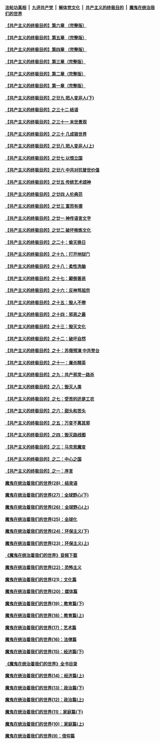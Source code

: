 

####  [法轮功真相](../../../../basic/blob/master/README.md?t=04091001) &nbsp;|&nbsp; [九评共产党](../../../../9ping.md/blob/master/README.md?t=04091001) &nbsp;|&nbsp; [解体党文化](../../../../jtdwh.md/blob/master/README.md?t=04091001)  &nbsp;|&nbsp; [共产主义的终极目的](../../../../gczydzjmd.md/blob/master/README.md?t=04091001) &nbsp;|&nbsp; [魔鬼在统治我们的世界](../../../../mgztzwmdsj.md/blob/master/README.md?t=04091001) 

#### [【共产主义的终极目的】第六章 （完整版）](../pages/nsc422/n11428913.md?t=04091001) 

#### [【共产主义的终极目的】第五章 （完整版）](../pages/nsc422/n11428912.md?t=04091001) 

#### [【共产主义的终极目的】第四章 （完整版）](../pages/nsc422/n11428907.md?t=04091001) 

#### [【共产主义的终极目的】第三章（完整版）](../pages/nsc422/n11428848.md?t=04091001) 

#### [【共产主义的终极目的】第二章（完整版）](../pages/nsc422/n11428831.md?t=04091001) 

#### [【共产主义的终极目的】第一章（完整版）](../pages/nsc422/n11417651.md?t=04091001) 

#### [【共产主义的终极目的】之廿九 把人变非人(下)](../pages/nsc422/n11344140.md?t=04091001) 

#### [【共产主义的终极目的】之三十二 结语](../pages/nsc422/n11360535.md?t=04091001) 

#### [【共产主义的终极目的】之三十一 末世景观](../pages/nsc422/n11351129.md?t=04091001) 

#### [【共产主义的终极目的】之三十 几成狼世界](../pages/nsc422/n11348280.md?t=04091001) 

#### [【共产主义的终极目的】之廿八 把人变非人(上)](../pages/nsc422/n11340492.md?t=04091001) 

#### [【共产主义的终极目的】之廿七 以恨立国](../pages/nsc422/n11336944.md?t=04091001) 

#### [【共产主义的终极目的】之廿六 中共对抗普世价值](../pages/nsc422/n11324785.md?t=04091001) 

#### [【共产主义的终极目的】之廿五 传统艺术颂神](../pages/nsc422/n11296396.md?t=04091001) 

#### [【共产主义的终极目的】之廿四 人伦典范](../pages/nsc422/n11296397.md?t=04091001) 

#### [【共产主义的终极目的】之廿三 富而有德](../pages/nsc422/n11283598.md?t=04091001) 

#### [【共产主义的终极目的】之廿一 神传语言文字](../pages/nsc422/n11263265.md?t=04091001) 

#### [【共产主义的终极目的】之廿二 破坏修炼文化](../pages/nsc422/n11245728.md?t=04091001) 

#### [【共产主义的终极目的】之二十：偷天换日](../pages/nsc422/n11238846.md?t=04091001) 

#### [【共产主义的终极目的】之十九：打开地狱门](../pages/nsc422/n11206376.md?t=04091001) 

#### [【共产主义的终极目的】之十八：柔性洗脑](../pages/nsc422/n11199994.md?t=04091001) 

#### [【共产主义的终极目的】之十七：颠倒善恶](../pages/nsc422/n11179782.md?t=04091001) 

#### [【共产主义的终极目的】之十六：反神骂祖宗](../pages/nsc422/n11166798.md?t=04091001) 

#### [【共产主义的终极目的】之十五：毁人不倦](../pages/nsc422/n11166792.md?t=04091001) 

#### [【共产主义的终极目的】之十四：邪恶之最](../pages/nsc422/n11150249.md?t=04091001) 

#### [【共产主义的终极目的】之十三：毁灭文化](../pages/nsc422/n11135227.md?t=04091001) 

#### [【共产主义的终极目的】之十二：破坏自然](../pages/nsc422/n11135214.md?t=04091001) 

#### [【共产主义的终极目的】之十：苏俄预演 中共登台](../pages/nsc422/n11118424.md?t=04091001) 

#### [【共产主义的终极目的】之十一：屠杀精英](../pages/nsc422/n11118442.md?t=04091001) 

#### [【共产主义的终极目的】之九：共产邪灵一路杀](../pages/nsc422/n11114139.md?t=04091001) 

#### [【共产主义的终极目的】之八：毁灭人类](../pages/nsc422/n11108503.md?t=04091001) 

#### [【共产主义的终极目的】之七：受苦的还是工农](../pages/nsc422/n11101809.md?t=04091001) 

#### [【共产主义的终极目的】之六：甜头和苦头](../pages/nsc422/n11096971.md?t=04091001) 

#### [【共产主义的终极目的】之五：万变不离其邪](../pages/nsc422/n11091285.md?t=04091001) 

#### [【共产主义的终极目的】之四：毁灭路线图](../pages/nsc422/n11086284.md?t=04091001) 

#### [【共产主义的终极目的】之三：马克思魔变](../pages/nsc422/n11061941.md?t=04091001) 

#### [【共产主义的终极目的】之二：中心之国](../pages/nsc422/n11047728.md?t=04091001) 

#### [【共产主义的终极目的】之一：序言](../pages/nsc422/n11086077.md?t=04091001) 

#### [魔鬼在统治着我们的世界(28)：结束语](../pages/nsc422/n10936246.md?t=04091001) 

#### [魔鬼在统治着我们的世界(27)：全球野心(下)](../pages/nsc422/n10928319.md?t=04091001) 

#### [魔鬼在统治着我们的世界(26)：全球野心(上)](../pages/nsc422/n10900318.md?t=04091001) 

#### [魔鬼在统治着我们的世界(25)：全球化](../pages/nsc422/n10788205.md?t=04091001) 

#### [魔鬼在统治着我们的世界(24)：环保主义(下)](../pages/nsc422/n10695307.md?t=04091001) 

#### [魔鬼在统治着我们的世界(23)：环保主义(上)](../pages/nsc422/n10688613.md?t=04091001) 

#### [《魔鬼在统治着我们的世界》音频下载](../pages/nsc422/n10635553.md?t=04091001) 

#### [魔鬼在统治着我们的世界(22)：恐怖主义](../pages/nsc422/n10614727.md?t=04091001) 

#### [魔鬼在统治着我们的世界(21)：文化篇](../pages/nsc422/n10597706.md?t=04091001) 

#### [魔鬼在统治着我们的世界(20)：媒体篇](../pages/nsc422/n10586579.md?t=04091001) 

#### [魔鬼在统治着我们的世界(19)：教育篇(下)](../pages/nsc422/n10564808.md?t=04091001) 

#### [魔鬼在统治着我们的世界(18)：教育篇(上)](../pages/nsc422/n10526970.md?t=04091001) 

#### [魔鬼在统治着我们的世界(17)：艺术篇](../pages/nsc422/n10499093.md?t=04091001) 

#### [魔鬼在统治着我们的世界(16)：法律篇](../pages/nsc422/n10485969.md?t=04091001) 

#### [魔鬼在统治着我们的世界(15)：经济篇(下)](../pages/nsc422/n10469975.md?t=04091001) 

#### [《魔鬼在统治着我们的世界》全书目录](../pages/nsc422/n10464261.md?t=04091001) 

#### [魔鬼在统治着我们的世界(14)：经济篇(上)](../pages/nsc422/n10457370.md?t=04091001) 

#### [魔鬼在统治着我们的世界(13)：政治篇(下)](../pages/nsc422/n10448270.md?t=04091001) 

#### [魔鬼在统治着我们的世界(12)：政治篇(上)](../pages/nsc422/n10444576.md?t=04091001) 

#### [魔鬼在统治着我们的世界(11)：家庭篇(下)](../pages/nsc422/n10440961.md?t=04091001) 

#### [魔鬼在统治着我们的世界(10)：家庭篇(上)](../pages/nsc422/n10435448.md?t=04091001) 

#### [魔鬼在统治着我们的世界(9)：信仰篇](../pages/nsc422/n10432159.md?t=04091001) 

